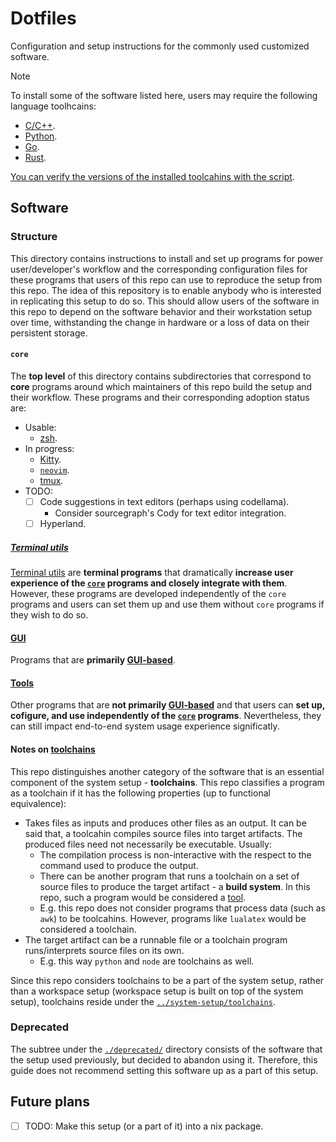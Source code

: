 # Dotfiles

Configuration and setup instructions for the commonly used customized software.

> [!NOTE]
>
> To install some of the software listed here, users may require the following language toolhcains:
> - [C/C++](../system-setup/toolchains/llvm/README.md).
> - [Python](../system-setup/toolchains/python/README.md).
> - [Go](../system-setup/toolchains/go/README.md).
> - [Rust](../system-setup/toolchains/rust/README.md).
>
> [You can verify the versions of the installed toolcahins with the script](../system-setup/toolchains/README.md#verify-versions-of-the-installed-toolchains).

## Software

### Structure

This directory contains instructions to install and set up programs for power user/developer's workflow and the corresponding configuration files for these programs that users of this repo can use to reproduce the setup from this repo. The idea of this repository is to enable anybody who is interested in replicating this setup to do so. This should allow users of the software in this repo to depend on the software behavior and their workstation setup over time, withstanding the change in hardware or a loss of data on their persistent storage.

#### `core`

The **top level** of this directory contains subdirectories that correspond to **core** programs around which maintainers of this repo build the setup and their workflow. These programs and their corresponding adoption status are:

- Usable:
  - [zsh](./zsh/README.md).
- In progress:
  - [Kitty](./kitty/README.md).
  - [`neovim`](./neovim/README.md).
  - [tmux](./tmux/README.md).
- TODO:
  - [ ] Code suggestions in text editors (perhaps using codellama).
    - Consider sourcegraph's Cody for text editor integration.
  - [ ] Hyperland.

##### [Terminal utils](./terminal-utils/README.md)

[Terminal utils](./terminal) are **terminal programs** that dramatically **increase user experience of the [`core`](#core) programs and closely integrate with them**. However, these programs are developed independently of the `core` programs and users can set them up and use them without `core` programs if they wish to do so.

#### [GUI](./gui/README.md)

Programs that are **primarily [GUI-based](./gui/README.md)**.

#### [Tools](./tools/README.md)

Other programs that are **not primarily [GUI-based](./gui/README.md)** and that users can **set up, cofigure, and use independently of the [`core`](#core) programs**. Nevertheless, they can still impact end-to-end system usage experience significatly.

#### Notes on [toolchains](../system-setup/toolchains/README.md)

This repo distinguishes another category of the software that is an essential component of the system setup - **toolchains**. This repo classifies a program as a toolchain if it has the following properties (up to functional equivalence):

- Takes files as inputs and produces other files as an output. It can be said that, a toolcahin compiles source files into target artifacts. The produced files need not necessarily be executable. Usually:
  - The compilation process is non-interactive with the respect to the command used to produce the output.
  - There can be another program that runs a toolchain on a set of source files to produce the target artifact - a **build system**. In this repo, such a program would be considered a [tool](#tools).
  - E.g. this repo does not consider programs that process data (such as `awk`) to be toolcahins. However, programs like `lualatex` would be considered a toolchain.
- The target artifact can be a runnable file or a toolchain program runs/interprets source files on its own.
  - E.g. this way `python` and `node` are toolchains as well.

Since this repo considers toolchains to be a part of the system setup, rather than a workspace setup (workspace setup is built on top of the system setup), toolchains reside under the [`../system-setup/toolchains`](../system-setup/toolchains/README.md).

### Deprecated

The subtree under the [`./deprecated/`](./deprecated/) directory consists of the software that the setup used previously, but decided to abandon using it. Therefore, this guide does not recommend setting this software up as a part of this setup.

## Future plans

- [ ] TODO: Make this setup (or a part of it) into a nix package.

<!--

### `home-manager`

Source: https://github.com/nix-community/home-manager
Docs: https://nix-community.github.io/home-manager/

-->
